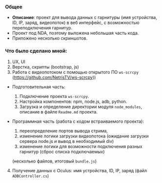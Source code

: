 ### Общее
* <b>Описание</b>: проект для вывода данных с гарнитуры (имя устройства, ID, IP, заряд, видеопоток) в веб интерфейс, с возможностью переподключения гарнитур.
* Проект под NDA, поэтому выложена небольшая часть кода.
* Приложено несколько скриншотов.

### Что было сделано мной:
1. UX, UI
2. Верстка, скрипты (bootstrap, js)
3. Работа с видеопотоком с помощью открытого ПО `ws-scrcpy` (https://github.com/NetrisTV/ws-scrcpy))

* Подготовительная часть:

    1) Подключение проекта `ws-scrcpy`.
    2) Настройка компонентов: npm, node.js, adb, python. 
    2) Загрузка и определение директории модуля ```node_modules```, описание в файле `Readme.md` проекта.

* Программная часть (работа с кодом встраиваемого проекта):
    
    1) переопределение портов вывода стрима, 
    2) изменение логики загрузки видеопотока (ожидание загрузки сервера node.js и вывод в необходимый div)
    3) изменение логики для возможности подключения разных гарнитур (сброс списка подключаемых)
    
    (несколько файлов, итоговый ```bundle.js```)

4. Получение данных с Oculus: имя устройства, ID, IP, заряд (файл ```ADBController.cs```)



